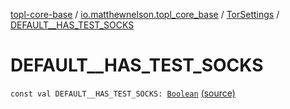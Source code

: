 [topl-core-base](../../index.md) / [io.matthewnelson.topl_core_base](../index.md) / [TorSettings](index.md) / [DEFAULT__HAS_TEST_SOCKS](./-d-e-f-a-u-l-t__-h-a-s_-t-e-s-t_-s-o-c-k-s.md)

# DEFAULT__HAS_TEST_SOCKS

`const val DEFAULT__HAS_TEST_SOCKS: `[`Boolean`](https://kotlinlang.org/api/latest/jvm/stdlib/kotlin/-boolean/index.html) [(source)](https://github.com/05nelsonm/TorOnionProxyLibrary-Android/blob/master/topl-core-base/src/main/java/io/matthewnelson/topl_core_base/TorSettings.kt#L92)